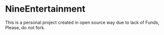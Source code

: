# NineEntertainment
This is a personal project created in open source way due to lack of Funds, Please, do not fork.
